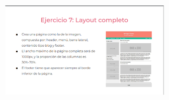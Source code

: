 ![](https://github.com/DanielEStebanChaconDiaz/practicaModeladoEnCaja/blob/ejercicio_7/storage/img/enunciado.png)